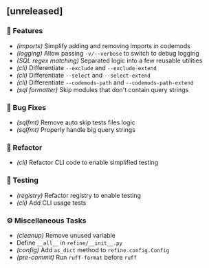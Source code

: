 ## [unreleased]

### 🚀 Features

- *(imports)* Simplify adding and removing imports in codemods
- *(logging)* Allow passing `-v/--verbose` to switch to debug logging
- *(SQL regex matching)* Separated logic into a few reusable utilities
- *(cli)* Differentiate `--exclude` and `--exclude-extend`
- *(cli)* Differentiate `--select` and `--select-extend`
- *(cli)* Differentiate `--codemods-path` and `--codemods-path-extend`
- *(sql formatter)* Skip modules that don't contain query strings

### 🐛 Bug Fixes

- *(sqlfmt)* Remove auto skip tests files logic
- *(sqlfmt)* Properly handle big query strings

### 🚜 Refactor

- *(cli)* Refactor CLI code to enable simplified testing

### 🧪 Testing

- *(registry)* Refactor registry to enable testing
- *(cli)* Add CLI usage tests

### ⚙️ Miscellaneous Tasks

- *(cleanup)* Remove unused variable
- Define `__all__` in `refine/__init__.py`
- *(config)* Add `as_dict` method to `refine.config.Config`
- *(pre-commit)* Run `ruff-format` before `ruff`

